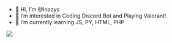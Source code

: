 - 👋 Hi, I’m @Inazys
- 👀 I’m interested in Coding Discord Bot and Playing Valorant!
- 🌱 I’m currently learning JS, PY, HTML, PHP

<img src="https://github-readme-stats.vercel.app/api?username=inazys&&show_icons=true&title_color=ffffff&icon_color=bb2acf&text_color=daf7dc&bg_color=151515">
